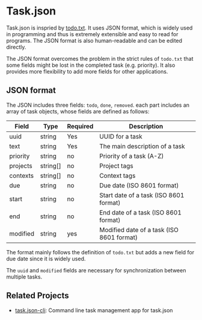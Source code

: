 # Task.json

Task.json is inspried by [todo.txt](https://github.com/todotxt/todo.txt).
It uses JSON format, which is widely used in programming and thus is extremely extensible and easy to read for programs.
The JSON format is also human-readable and can be edited directly.

The JSON format overcomes the problem in the strict rules of `todo.txt` that some fields might be lost in the completed task (e.g. priority).
It also provides more flexibility to add more fields for other applications.


## JSON format

The JSON includes three fields: `todo`, `done`, `removed`.
each part includes an array of task objects,
whose fields are defined as follows:

| Field    | Type    | Required | Description |
| -------- | ------- | -------- | --------------- |
| uuid | string | Yes | UUID for a task |
| text     | string  | Yes | The main description of a task |
| priority | string | no | Priority of a task (A-Z) |
| projects | string[] | no | Project tags |
| contexts | string[] | no | Context tags |
| due | string | no | Due date (ISO 8601 format) |
| start | string | no | Start date of a task (ISO 8601 format) |
| end | string | no | End date of a task (ISO 8601 format) |
| modified | string | yes | Modified date of a task (ISO 8601 format) |

The format mainly follows the definition of `todo.txt`
but adds a new field for due date since it is widely used.

The `uuid` and `modified` fields are necessary for synchronization between multiple tasks.

## Related Projects

* [task.json-cli](https://github.com/DCsunset/task.json-cli): Command line task management app for task.json
